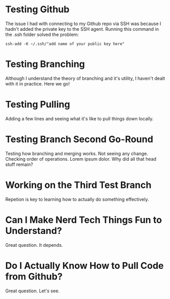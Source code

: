 # Testing Github
The issue I had with connecting to my Github repo via SSH was because I hadn't added the private key to the SSH agent. Running this command in the .ssh folder solved the problem:

`ssh-add -K ~/.ssh/"add name of your public key here"`

# Testing Branching
Although I understand the theory of branching and it's utility, I haven't dealt with it in practice. Here we go!

# Testing Pulling
Adding a few lines and seeing what it's like to pull things down locally.

# Testing Branch Second Go-Round

Testing how branching and merging works. Not seeing any change. Checking order of operations.
Lorem ipsum dolor. 
Why did all that head stuff remain?

# Working on the Third Test Branch
Repetion is key to learning how to actually do something effectively. 

# Can I Make Nerd Tech Things Fun to Understand?

Great question. It depends.

# Do I Actually Know How to Pull Code from Github?

Great question. Let's see.
